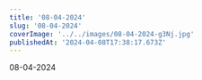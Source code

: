 ```yaml
---
title: '08-04-2024'
slug: '08-04-2024'
coverImage: '../../images/08-04-2024-g3Nj.jpg'
publishedAt: '2024-04-08T17:38:17.673Z'
---
```


08-04-2024